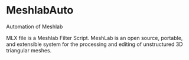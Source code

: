 # MeshlabAuto
Automation of Meshlab


MLX file is a Meshlab Filter Script. MeshLab is an open source, portable, and extensible system for the processing and editing 
of unstructured 3D triangular meshes.
